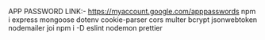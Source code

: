 APP PASSWORD LINK:- https://myaccount.google.com/apppasswords
npm i express mongoose dotenv cookie-parser cors multer bcrypt jsonwebtoken nodemailer joi
npm i -D eslint nodemon prettier
